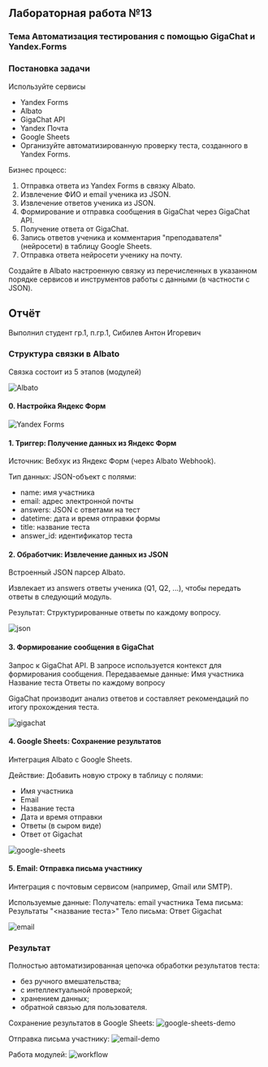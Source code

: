 ## Лабораторная работа №13
### Тема Автоматизация тестирования с помощью GigaChat и Yandex.Forms


### Постановка задачи
Используйте сервисы
* Yandex Forms
* Albato
* GigaChat API
* Yandex Почта
* Google Sheets
* Организуйте автоматизированную проверку теста, созданного в Yandex Forms.

Бизнес процесс:
1. Отправка ответа из Yandex Forms в связку Albato.
2. Извлечение ФИО и email ученика из JSON.
3. Извлечение ответов ученика из JSON.
4. Формирование и отправка сообщения в GigaChat через GigaChat API.
5. Получение ответа от GigaChat.
6. Запись ответов ученика и комментария "преподавателя" (нейросети) в таблицу Google Sheets.
7. Отправка ответа нейросети ученику на почту.

Создайте в Albato настроенную связку из перечисленных в указанном порядке сервисов и инструментов работы с данными (в частности с JSON).

## Отчёт

Выполнил студент гр.1, п.гр.1, Сибилев Антон Игоревич

### Структура связки в Albato

Связка состоит из 5 этапов (модулей)

![Albato](img/albato.png)


#### 0. Настройка Яндекс Форм

![Yandex Forms](img/yandex.forms.png)

#### 1. Триггер: Получение данных из Яндекс Форм

Источник: Вебхук из Яндекс Форм (через Albato Webhook).

Тип данных: JSON-объект с полями:
* name: имя участника
* email: адрес электронной почты
* answers: JSON с ответами на тест
* datetime: дата и время отправки формы
* title: название теста
* answer_id: идентификатор теста


#### 2. Обработчик: Извлечение данных из JSON

Встроенный JSON парсер Albato.

Извлекает из answers ответы ученика (Q1, Q2, ...), чтобы передать ответы в следующий модуль.

Результат: Структурированные ответы по каждому вопросу.

![json](img/json-decoder.png)

#### 3. Формирование сообщения в GigaChat

Запрос к GigaChat API.
В запросе используется контекст для формирования сообщения.
Передаваемые данные:
Имя участника
Название теста
Ответы по каждому вопросу

GigaChat производит анализ ответов и составляет рекомендаций по итогу прохождения теста.

![gigachat](img/gigachat.png)

#### 4. Google Sheets: Сохранение результатов

Интеграция Albato с Google Sheets.

Действие: Добавить новую строку в таблицу с полями:
* Имя участника
* Email
* Название теста
* Дата и время отправки
* Ответы (в сыром виде)
* Ответ от Gigachat

![google-sheets](img/google-sheets.png)

#### 5. Email: Отправка письма участнику

Интеграция с почтовым сервисом (например, Gmail или SMTP).

Используемые данные:
Получатель: email участника
Тема письма: Результаты "<название теста>"
Тело письма: Ответ Gigachat

![email](img/feedback.png)

### Результат

Полностью автоматизированная цепочка обработки результатов теста:
* без ручного вмешательства;
* с интеллектуальной проверкой;
* хранением данных;
* обратной связью для пользователя.


Сохранение результатов в Google Sheets:
![google-sheets-demo](img/google-sheets-demo.png)

Отправка письма участнику:
![email-demo](img/feedback-demo.png)

Работа модулей:
![workflow](img/albato-demo.png)
